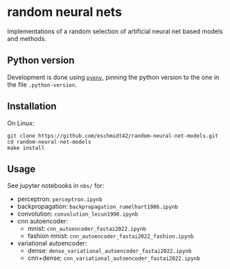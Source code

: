 # random neural nets

Implementations of a random selection of artificial neural net based models and methods.

## Python version

Development is done using [`pyenv`](https://realpython.com/intro-to-pyenv/), pinning the python version to the one in the file `.python-version`.

## Installation

On Linux:

    git clone https://github.com/eschmidt42/random-neural-net-models.git
    cd random-neural-net-models
    make install

## Usage

See jupyter notebooks in `nbs/` for:
* perceptron: `perceptron.ipynb`
* backpropagation: `backpropagation_rumelhart1986.ipynb`
* convolution: `convolution_lecun1990.ipynb`
* cnn autoencoder:
    * mnist: `cnn_autoencoder_fastai2022.ipynb`
    * fashion mnist: `cnn_autoencoder_fastai2022_fashion.ipynb`
* variational autoencoder:
    * dense: `dense_variational_autoencoder_fastai2022.ipynb`
    * cnn+dense: `cnn_variational_autoencoder_fastai2022.ipynb`
